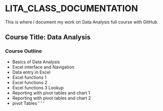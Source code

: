 # LITA_CLASS_DOCUMENTATION
This is where i document my work on Data Analysis full course with GitHub.

## Course Title: Data Analysis

### Course Outline

- Basics of Data Analysis
- Excel interface and Navigation
- Data entry in Excel
- Excel functions 1
- Excel functions 2
- Excel functions 3 Lookup
- Reporting with pivot tables and chart 1
- Reporting with pivot tables and chart 2
- pivot Tables
' ' '
